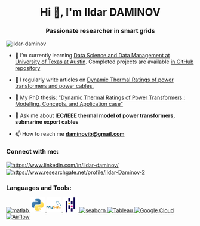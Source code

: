 <h1 align="center">Hi 👋, I'm Ildar DAMINOV</h1>
<h3 align="center">Passionate researcher in smart grids</h3>

<p align="left"> <img src="https://komarev.com/ghpvc/?username=ildar-daminov&label=Profile%20views&color=0e75b6&style=flat" alt="ildar-daminov" /> </p>

- 🌱 I’m currently learning [Data Science and Data Management at University of Texas at Austin](https://eportfolio.mygreatlearning.com/ildar-daminov). Completed projects are available [in GitHub repository](https://github.com/Ildar-Daminov/completed_projects_in_data_science_and_data_management_program)

- 📝 I regularly write articles on [Dynamic Thermal Ratings of power transformers and power cables. ](https://www.researchgate.net/profile/Ildar-Daminov-2) 
- 📝 My PhD thesis: ["Dynamic Thermal Ratings of Power Transformers : Modelling, Concepts, and Application case"](https://www.researchgate.net/publication/363383515_Dynamic_Thermal_Rating_of_Power_Transformers_Modelling_Concepts_and_Application_case)

- 💬 Ask me about **IEC/IEEE thermal model of power transformers, submarine export cables**

- 📫 How to reach me **daminovib@gmail.com**


<h3 align="left">Connect with me:</h3>
<p align="left">
<a href="https://linkedin.com/in/ildar-daminov/" target="blank"><img align="center" src="https://raw.githubusercontent.com/rahuldkjain/github-profile-readme-generator/master/src/images/icons/Social/linked-in-alt.svg" alt="https://www.linkedin.com/in/ildar-daminov/" height="30" width="40" /></a>
<a href="https://www.researchgate.net/profile/Ildar-Daminov-2" target="blank"><img align="center" src="https://upload.wikimedia.org/wikipedia/commons/thumb/5/5e/ResearchGate_icon_SVG.svg/1200px-ResearchGate_icon_SVG.svg.png" alt="https://www.researchgate.net/profile/Ildar-Daminov-2" height="40" width="40" /></a>
</p>


<h3 align="left">Languages and Tools:</h3>
<p align="left"> <a href="https://www.mathworks.com/" target="_blank" rel="noreferrer"> <img src="https://upload.wikimedia.org/wikipedia/commons/2/21/Matlab_Logo.png" alt="matlab" width="40" height="40"/> </a> <a href="https://www.python.org" target="_blank" rel="noreferrer"> <img src="https://raw.githubusercontent.com/devicons/devicon/master/icons/python/python-original.svg" alt="python" width="40" height="40"/> </a> <a href="https://www.mysql.com/" target="_blank" rel="noreferrer"> <img src="https://raw.githubusercontent.com/devicons/devicon/master/icons/mysql/mysql-original-wordmark.svg" alt="mysql" width="40" height="40"/> </a> <a href="https://pandas.pydata.org/" target="_blank" rel="noreferrer"> <img src="https://raw.githubusercontent.com/devicons/devicon/2ae2a900d2f041da66e950e4d48052658d850630/icons/pandas/pandas-original.svg" alt="pandas" width="40" height="40"/> </a>  <a href="https://seaborn.pydata.org/" target="_blank" rel="noreferrer"> <img src="https://seaborn.pydata.org/_images/logo-mark-lightbg.svg" alt="seaborn" width="40" height="40"/> </a> <a href="https://www.tableau.com/" target="_blank" rel="noreferrer"> <img src="https://upload.wikimedia.org/wikipedia/commons/4/4b/Tableau_Logo.png" alt="Tableau" width="150" height="30"/> </a> <a href="https://cloud.google.com/?hl=en" target="_blank" rel="noreferrer"> <img src="https://upload.wikimedia.org/wikipedia/fr/6/61/Google_Cloud_Logo.svg" alt="Google Cloud" width="150" height="40"/> </a><a href="https://airflow.apache.org/" target="_blank" rel="noreferrer"> <img src="https://upload.wikimedia.org/wikipedia/commons/thumb/d/de/AirflowLogo.png/1200px-AirflowLogo.png" alt="Airflow" width="100" height="40"/> </a> </p>

